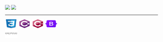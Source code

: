 <div>
  <img height="180cm" weight="45%" src="https://github-readme-stats.vercel.app/api?username=Vittor-Javidan&theme=blue-green&show_icons=true">
  <img height="180cm" weight="45%" src="https://github-readme-stats.vercel.app/api/top-langs/?username=Vittor-Javidan&theme=blue-green&layout=compact">
</div>
<hr>
<div>
  <img height="30" width="40" src="https://github.com/devicons/devicon/blob/master/icons/css3/css3-original.svg">
  <img height="30" width="40" src="https://github.com/devicons/devicon/blob/master/icons/csharp/csharp-original.svg">
  <img height="30" width="40" src="https://github.com/devicons/devicon/blob/master/icons/cplusplus/cplusplus-original.svg">
  <img height="30" width="40" src="https://github.com/devicons/devicon/blob/master/icons/bootstrap/bootstrap-original.svg">
  <div style=style:"border-radius: 50%; background-color: white;" ><img height="30" width="40" src="https://raw.githubusercontent.com/devicons/devicon/master/icons/express/express-original-wordmark.svg"></div>
</div>
